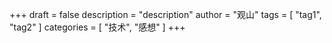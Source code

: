+++
draft = false
description = "description"
author = "观山"
tags = [ "tag1", "tag2" ]
categories = [ "技术", "感想" ]
+++
